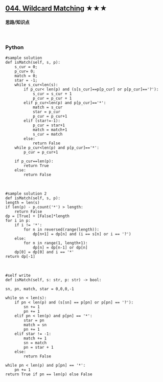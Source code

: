 ## [044. Wildcard Matching][1] ★★★
[1]: https://leetcode.com/problems/wildcard-matching/

    
#### 思路/知识点


  <br />  

### Python
    #sample solution
    def isMatch(self, s, p):
        s_cur = 0;
        p_cur= 0;
        match = 0;
        star = -1;
        while s_cur<len(s):
            if p_cur< len(p) and (s[s_cur]==p[p_cur] or p[p_cur]=='?'):
                s_cur = s_cur + 1
                p_cur = p_cur + 1
            elif p_cur<len(p) and p[p_cur]=='*':
                match = s_cur
                star = p_cur
                p_cur = p_cur+1
            elif (star!=-1):
                p_cur = star+1
                match = match+1
                s_cur = match
            else:
                return False
        while p_cur<len(p) and p[p_cur]=='*':
            p_cur = p_cur+1
             
        if p_cur==len(p):
            return True
        else:
            return False
        

  <br /> 

    #sample solution 2
    def isMatch(self, s, p):
    length = len(s)
    if len(p) - p.count('*') > length:
        return False
    dp = [True] + [False]*length
    for i in p:
        if i != '*':
            for n in reversed(range(length)):
                dp[n+1] = dp[n] and (i == s[n] or i == '?')
        else:
            for n in range(1, length+1):
                dp[n] = dp[n-1] or dp[n]
        dp[0] = dp[0] and i == '*'
    return dp[-1]

  <br /> 

    #self write
    def isMatch(self, s: str, p: str) -> bool:

    sn, pn, match, star = 0,0,0,-1

    while sn < len(s):
        if pn < len(p) and (s[sn] == p[pn] or p[pn] == '?'):
            sn += 1
            pn += 1
        elif pn < len(p) and p[pn] == '*':
            star = pn
            match = sn
            pn += 1
        elif star != -1:
            match += 1
            sn = match
            pn = star + 1
        else:
            return False

    while pn < len(p) and p[pn] == '*':
        pn += 1
    return True if pn == len(p) else False
  
